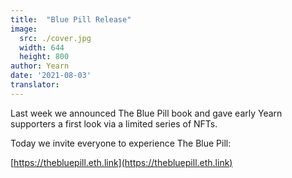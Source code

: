```yaml
---
title:  "Blue Pill Release"
image:
  src: ./cover.jpg
  width: 644
  height: 800
author: Yearn
date: '2021-08-03'
translator:
---
```


Last week we announced The Blue Pill book and gave early Yearn supporters a first look via a limited series of NFTs.

Today we invite everyone to experience The Blue Pill:

[https://thebluepill.eth.link](https://thebluepill.eth.link)
